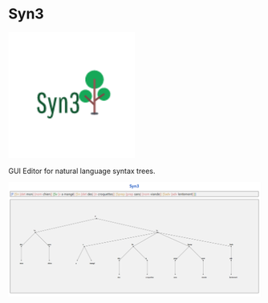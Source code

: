 # Syn3

<img src="./syn3.png" width=50% />

GUI Editor for natural language syntax trees.

<img src="./readme.png" />
